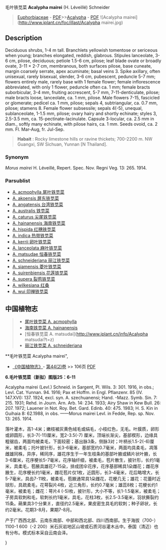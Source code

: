 毛叶铁苋菜 **Acalypha mairei** (H. Léveillé) Schneider

> [Euphorbiaceae](http://www.iplant.cn/info/Euphorbiaceae?t=foc) - [PDF](http://www.iplant.cn/foc/pdf/Euphorbiaceae.pdf)>>[Acalypha](Acalypha-铁苋菜属.md) - [PDF](http://www.iplant.cn/foc/pdf/Acalypha.pdf)
![Acalypha mairei](http://www.iplant.cn/foc/illast/Acalypha mairei.jpg)

## Description

Deciduous shrubs, 1-4 m tall. Branchlets yellowish tomentose or sericeous when young; branches elongated, reddish, glabrous. Stipules lanceolate, 3-6 cm, pilose, deciduous; petiole 1.5-6 cm, pilose; leaf blade ovate or broadly ovate, 3-11 × 2-7 cm, membranous, both surfaces pilose, base cuneate, margin coarsely serrate, apex acuminate; basal veins 3. Spike axillary, often unisexual, rarely bisexual, slender, 3-6 cm, pubescent, peduncle 5-7 mm; flowers entirely male, rarely base with 1 female flower; female inflorescence abbreviated, with only 1 flower, peduncle often ca. 1 mm; female bracts suborbicular, 3-4 mm, fruiting accrescent, 5-7 mm, 7-11-denticulate, pilose; male bracts loose, lanceolate, ca. 1 mm, pilose. Male flowers 7-15, fascicled or glomerate; pedicel ca. 1 mm, pilose; sepals 4, subtriangular, ca. 0.7 mm, pilose; stamens 8. Female flower subsessile; sepals 4(-5), unequal, sublanceolate, 1-1.5 mm, pilose; ovary hairy and shortly echinate; styles 3, 2.5-3.5 mm, ca. 15-pectinate-lacinulate. Capsule 3-locular, ca. 2.5 mm in diam., softly many echinate, with pilose hairs, ca. 1 mm. Seeds ovoid, ca. 2 mm. Fl. Mar-Aug, fr. Jul-Sep.


> **Habait** : 
> Rocky limestone hills or ravine thickets; 700-2200 m. NW Guangxi, SW Sichuan, Yunnan [N Thailand].

### Synonym
*Morus mairei* H. Léveillé, Repert. Spec. Nov. Regni Veg. 13: 265. 1914.



### Parsublist

* [A.  acmophylla  尾叶铁苋菜](Acalypha-acmophylla-尾叶铁苋菜.md)
* [A.  akoensis  屏东铁苋菜](Acalypha-akoensis-屏东铁苋菜.md)
* [A.  angatensis  台湾铁苋菜](Acalypha-angatensis-台湾铁苋菜.md)
* [A.  australis  铁苋菜](Acalypha-australis-铁苋菜.md)
* [A.  caturus  尖尾铁苋菜](Acalypha-caturus-尖尾铁苋菜.md)
* [A.  hainanensis  海南铁苋菜](Acalypha-hainanensis-海南铁苋菜.md)
* [A.  hispida  红穗铁苋菜](Acalypha-hispida-红穗铁苋菜.md)
* [A.  indica  热带铁苋菜](Acalypha-indica-热带铁苋菜.md)
* [A.  kerrii  卵叶铁苋菜](Acalypha-kerrii-卵叶铁苋菜.md)
* [A.  lanceolata  麻叶铁苋菜](Acalypha-lanceolata-麻叶铁苋菜.md)
* [A.  matsudae  恒春铁苋菜](Acalypha-matsudae-恒春铁苋菜.md)
* [A.  schneideriana  丽江铁苋菜](Acalypha-schneideriana-丽江铁苋菜.md)
* [A.  siamensis  菱叶铁苋菜](Acalypha-siamensis-菱叶铁苋菜.md)
* [A.  suirenbiensis  花莲铁苋菜](Acalypha-suirenbiensis-花莲铁苋菜.md)
* [A.  supera  裂苞铁苋菜](Acalypha-supera-裂苞铁苋菜.md)
* [A.  wilkesiana  红桑](Acalypha-wilkesiana-红桑.md)
* [A.  wui  印禅铁苋菜](Acalypha-wui-印禅铁苋菜.md)


## 中国植物志

> * [尾叶铁苋菜  A.  acmophylla](Acalypha-acmophylla-尾叶铁苋菜.md)
> * [海南铁苋菜  A.  hainanensis](Acalypha-hainanensis-海南铁苋菜.md)
> * [恒春铁苋菜  A.  matsudai](http://www.iplant.cn/info/Acalypha matsudai?t=z)
> * [丽江铁苋菜  A.  schneideriana](Acalypha-schneideriana-丽江铁苋菜.md)


**毛叶铁苋菜 Acalypha mairei",



* [《中国植物志》](http://www.iplant.cn/frps)- [第44(2)卷](http://www.iplant.cn/frps/vol/44(2)) >> 106页 [PDF](http://www.iplant.cn/frps/pdf/44(2)/106.PDF)


**6.毛叶铁苋菜（新拟）图版25：6-11**

Acalypha mairei (Levl.) Schneid. in Sargent, Pl. Wils. 3: 301. 1916, in obs.; Levl. Cat. Yunnan. 94. 1916; Pax et Hoffm. in Engl. Pflanzenr. 85 (IV. 147.XVI): 137. 1924, excl. syn. A. szechuanensi; Hand. -Mazz. Symb. Sin. 7: 215. 1931; Rehd. in Journ. Arn. Arb. 14: 234. 1933; Airy Shaw in Kew Bull. 26: 207. 1972; Lauener in Not. Roy. Bet. Gard. Edinb. 40: 475. 1983; H. S. Kin in Guihaia 8: 62.1988, in obs. ——Morus mairei Levl. in Fedde, Rep. sp. Nov. 13: 265. 1914.

落叶灌木，高1-4米；嫩枝被灰黄色绒毛或绢毛，小枝红色，无毛。叶膜质，卵形或卵圆形，长3-7(-11)厘米，宽2-3.5(-7) 厘米，顶端长渐尖，基部楔形，边缘具粗锯齿，两面均被柔毛，下面较密；基出脉3条，侧脉3对；叶柄长1.5-2(-6)厘米，被柔毛；托叶披针形，长3-6毫米，基部宽约0.7毫米，两面均具柔毛，凋落雌雄同株，异序，稀同序，雄花序生于一年生枝条的基部叶腋或鳞片状叶腋，长3-6厘米，花序梗长5-7毫米，花序轴纤细，被柔毛，苞片散生，披针形，长约1毫米，具柔毛，苞腋具雄花7-15朵，排成团伞花序，花序基部稀具1朵雌花；雌花序腋生，花序梗长约1毫米，雌花苞片仅1枚，近圆形，长3-4毫米，花后略增大，长5-7毫米，具齿7-11枚，被柔毛，苞腋通常具1朵雌花，花梗几无；雄花：花蕾时近球形，具疏柔毛，花萼裂片4枚，近三角形，长约0.7毫米；雄蕊8枚；花梗长约1毫米，被柔毛；雌花：萼片4 (-5)枚，披针形，大小不等，长1-1.5毫米，被柔毛；子房具软刺和毛，软刺长约1毫米，具毛，花柱3枚，长2.5-3.5毫米，羽状撕裂约15条。蒴果具3个分果爿，直径约2.5毫米，果皮密生具毛的软刺；种子卵状，长约2毫米。花期3-8月，果期7-8月。

产于广西西北部、云南东南部、中部和西北部、四川西南部。生于海拔（700-）1100-1 600（-2 200）米石灰岩地区山坡或石质河谷灌木丛中。泰国（清迈）也有分布。模式标本采自云南会泽。



}